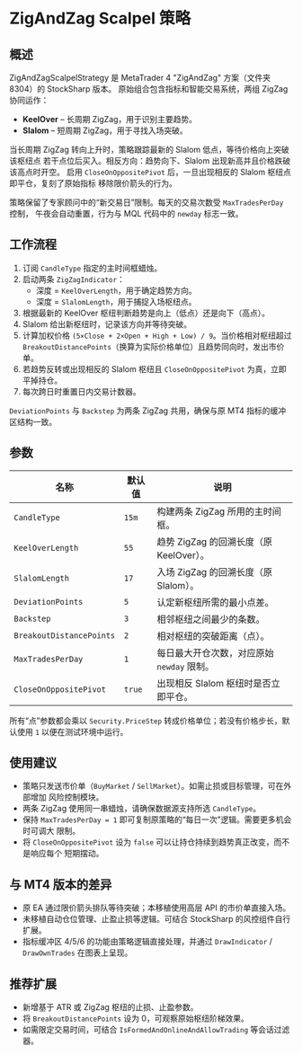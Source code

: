 # ZigAndZag Scalpel 策略

## 概述
ZigAndZagScalpelStrategy 是 MetaTrader 4 "ZigAndZag" 方案（文件夹 8304）的 StockSharp 版本。
原始组合包含指标和智能交易系统，两组 ZigZag 协同运作：

* **KeelOver** – 长周期 ZigZag，用于识别主要趋势。
* **Slalom** – 短周期 ZigZag，用于寻找入场突破。

当长周期 ZigZag 转向上升时，策略跟踪最新的 Slalom 低点，等待价格向上突破该枢纽点
若干点位后买入。相反方向：趋势向下、Slalom 出现新高并且价格跌破该高点时开空。
启用 `CloseOnOppositePivot` 后，一旦出现相反的 Slalom 枢纽点即平仓，复刻了原始指标
移除限价箭头的行为。

策略保留了专家顾问中的“新交易日”限制。每天的交易次数受 `MaxTradesPerDay` 控制，
午夜会自动重置，行为与 MQL 代码中的 `newday` 标志一致。

## 工作流程
1. 订阅 `CandleType` 指定的主时间框蜡烛。
2. 启动两条 `ZigZagIndicator`：
   * 深度 = `KeelOverLength`，用于确定趋势方向。
   * 深度 = `SlalomLength`，用于捕捉入场枢纽点。
3. 根据最新的 KeelOver 枢纽判断趋势是向上（低点）还是向下（高点）。
4. Slalom 给出新枢纽时，记录该方向并等待突破。
5. 计算加权价格 `(5×Close + 2×Open + High + Low) / 9`。当价格相对枢纽超过
   `BreakoutDistancePoints`（换算为实际价格单位）且趋势同向时，发出市价单。
6. 若趋势反转或出现相反的 Slalom 枢纽且 `CloseOnOppositePivot` 为真，立即平掉持仓。
7. 每次跨日时重置日内交易计数器。

`DeviationPoints` 与 `Backstep` 为两条 ZigZag 共用，确保与原 MT4 指标的缓冲区结构一致。

## 参数
| 名称 | 默认值 | 说明 |
| ---- | ------ | ---- |
| `CandleType` | `15m` | 构建两条 ZigZag 所用的主时间框。 |
| `KeelOverLength` | `55` | 趋势 ZigZag 的回溯长度（原 KeelOver）。 |
| `SlalomLength` | `17` | 入场 ZigZag 的回溯长度（原 Slalom）。 |
| `DeviationPoints` | `5` | 认定新枢纽所需的最小点差。 |
| `Backstep` | `3` | 相邻枢纽之间最少的条数。 |
| `BreakoutDistancePoints` | `2` | 相对枢纽的突破距离（点）。 |
| `MaxTradesPerDay` | `1` | 每日最大开仓次数，对应原始 `newday` 限制。 |
| `CloseOnOppositePivot` | `true` | 出现相反 Slalom 枢纽时是否立即平仓。 |

所有“点”参数都会乘以 `Security.PriceStep` 转成价格单位；若没有价格步长，默认使用 `1`
以便在测试环境中运行。

## 使用建议
* 策略只发送市价单（`BuyMarket` / `SellMarket`）。如需止损或目标管理，可在外部增加
  风险控制模块。
* 两条 ZigZag 使用同一串蜡烛，请确保数据源支持所选 `CandleType`。
* 保持 `MaxTradesPerDay = 1` 即可复制原策略的“每日一次”逻辑。需要更多机会时可调大
  限制。
* 将 `CloseOnOppositePivot` 设为 `false` 可以让持仓持续到趋势真正改变，而不是响应每个
  短期摆动。

## 与 MT4 版本的差异
* 原 EA 通过限价箭头排队等待突破；本移植使用高层 API 的市价单直接入场。
* 未移植自动仓位管理、止盈止损等逻辑。可结合 StockSharp 的风控组件自行扩展。
* 指标缓冲区 4/5/6 的功能由策略逻辑直接处理，并通过 `DrawIndicator` / `DrawOwnTrades`
  在图表上呈现。

## 推荐扩展
* 新增基于 ATR 或 ZigZag 枢纽的止损、止盈参数。
* 将 `BreakoutDistancePoints` 设为 0，可观察原始枢纽阶梯效果。
* 如需限定交易时间，可结合 `IsFormedAndOnlineAndAllowTrading` 等会话过滤器。
